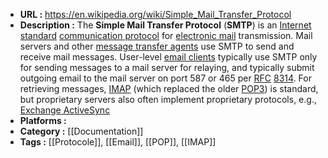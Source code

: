 - **URL :** https://en.wikipedia.org/wiki/Simple_Mail_Transfer_Protocol
- **Description :** The **Simple Mail Transfer Protocol** (**SMTP**) is an [Internet standard](https://en.wikipedia.org/wiki/Internet_Standard "Internet Standard") [communication protocol](https://en.wikipedia.org/wiki/Communication_protocol "Communication protocol") for [electronic mail](https://en.wikipedia.org/wiki/Email "Email") transmission. Mail servers and other [message transfer agents](https://en.wikipedia.org/wiki/Message_transfer_agent "Message transfer agent") use SMTP to send and receive mail messages. User-level [email clients](https://en.wikipedia.org/wiki/Email_client "Email client") typically use SMTP only for sending messages to a mail server for relaying, and typically submit outgoing email to the mail server on port 587 or 465 per [RFC](https://en.wikipedia.org/wiki/RFC_(identifier) "RFC (identifier)") [8314](https://datatracker.ietf.org/doc/html/rfc8314). For retrieving messages, [IMAP](https://en.wikipedia.org/wiki/Internet_Message_Access_Protocol "Internet Message Access Protocol") (which replaced the older [POP3](https://en.wikipedia.org/wiki/Post_Office_Protocol "Post Office Protocol")) is standard, but proprietary servers also often implement proprietary protocols, e.g., [Exchange ActiveSync](https://en.wikipedia.org/wiki/Exchange_ActiveSync "Exchange ActiveSync")
- **Platforms :** 
- **Category :** [[Documentation]]
- **Tags :** [[Protocole]], [[Email]], [[POP]], [[IMAP]]